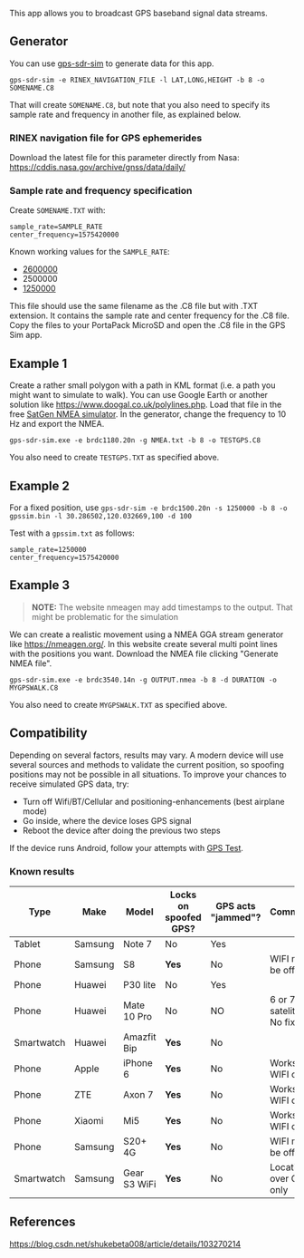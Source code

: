 This app allows you to broadcast GPS baseband signal data streams. 

## Generator
You can use [gps-sdr-sim](https://github.com/osqzss/gps-sdr-sim) to generate data for this app.  

`gps-sdr-sim -e RINEX_NAVIGATION_FILE -l LAT,LONG,HEIGHT -b 8 -o SOMENAME.C8`

That will create `SOMENAME.C8`, but note that you also need to specify its sample rate and frequency in another file, as explained below.

### RINEX navigation file for GPS ephemerides
Download the latest file for this parameter directly from Nasa: https://cddis.nasa.gov/archive/gnss/data/daily/

### Sample rate and frequency specification
Create `SOMENAME.TXT` with:
```
sample_rate=SAMPLE_RATE
center_frequency=1575420000
```

Known working values for the `SAMPLE_RATE`:
* [2600000](https://www.tiktok.com/@erwinried/video/6822750940806843654?fbclid=IwAR1vMd-CCchIdbXPudxQr5mIKXJv7cL2HaGRhUSl1iaDvCufnD1D67X31IE)
* 2500000
* [1250000](https://www.facebook.com/groups/177623356165819/permalink/648011779126972/)

This file should use the same filename as the .C8 file but with .TXT extension. It contains the sample rate and center frequency for the .C8 file. Copy the files to your PortaPack MicroSD and open the .C8 file in the GPS Sim app.

## Example 1
Create a rather small polygon with a path in KML format (i.e. a path you might want to simulate to walk). You can use Google Earth or another solution like https://www.doogal.co.uk/polylines.php. Load that file in the free [SatGen NMEA simulator](https://www.labsat.co.uk/index.php/en/free-gps-nmea-simulator-software). In the generator, change the frequency to 10 Hz and export the NMEA.

`gps-sdr-sim.exe -e brdc1180.20n -g NMEA.txt -b 8 -o TESTGPS.C8`

You also need to create `TESTGPS.TXT` as specified above.

## Example 2

For a fixed position, use
`gps-sdr-sim -e brdc1500.20n -s 1250000 -b 8 -o gpssim.bin -l 30.286502,120.032669,100 -d 100`

Test with a `gpssim.txt` as follows:

```
sample_rate=1250000
center_frequency=1575420000
```

## Example 3
> **NOTE:** The website nmeagen may add timestamps to the output. That might be problematic for the simulation

We can create a realistic movement using a NMEA GGA stream generator like https://nmeagen.org/. In this website create several multi point lines with the positions you want. Download the NMEA file clicking "Generate NMEA file".

`gps-sdr-sim.exe -e brdc3540.14n -g OUTPUT.nmea -b 8 -d DURATION -o MYGPSWALK.C8`

You also need to create `MYGPSWALK.TXT` as specified above.

## Compatibility
Depending on several factors, results may vary. A modern device will use several sources and methods to validate the current position, so spoofing positions may not be possible in all situations. To improve your chances to receive simulated GPS data, try:
* Turn off Wifi/BT/Cellular and positioning-enhancements (best airplane mode)
* Go inside, where the device loses GPS signal
* Reboot the device after doing the previous two steps

If the device runs Android, follow your attempts with [GPS Test](https://play.google.com/store/apps/details?id=com.chartcross.gpstest).

### Known results
| Type       | Make    | Model        | Locks on spoofed GPS? | GPS acts "jammed"? | Comments                   |
|------------|---------|--------------|-----------------------|--------------------|----------------------------|
| Tablet     | Samsung | Note 7       | No                    | Yes                |                            |
| Phone      | Samsung | S8           | **Yes**               | No                 | WIFI must be off           |
| Phone      | Huawei  | P30 lite     | No                    | Yes                |                            |
| Phone      | Huawei  | Mate 10 Pro  | No                    | NO                 | 6 or 7 satelites: No fix   |
| Smartwatch | Huawei  | Amazfit Bip  | **Yes**               | No                 |                            |
| Phone      | Apple   | iPhone 6     | **Yes**               | No                 | Works with WIFI on         |
| Phone      | ZTE     | Axon 7       | **Yes**               | No                 | Works with WIFI on         |
| Phone      | Xiaomi  | Mi5          | **Yes**               | No                 | Works with WIFI on         |
| Phone      | Samsung | S20+ 4G      | **Yes**               | No                 | WIFI must be off           |
| Smartwatch | Samsung | Gear S3 WiFi | **Yes**               | No                 | Location over GPS only     |


## References
https://blog.csdn.net/shukebeta008/article/details/103270214